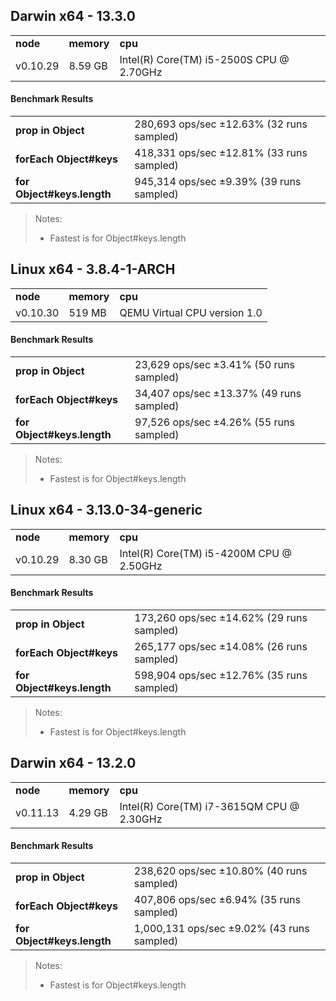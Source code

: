 Darwin x64 - 13.3.0
-----

<table><tr><td><b>node</b></td><td><b>memory</b></td><td><b>cpu</b></td></tr><tr><td>v0.10.29</td><td>8.59 GB</td><td>Intel(R) Core(TM) i5-2500S CPU @ 2.70GHz</td></tr></table>

#### Benchmark Results ####

<table><tr><td><b>prop in Object</b></td><td>280,693 ops/sec ±12.63% (32 runs sampled)</td></tr><tr><td><b>forEach Object#keys</b></td><td>418,331 ops/sec ±12.81% (33 runs sampled)</td></tr><tr><td><b>for Object#keys.length</b></td><td>945,314 ops/sec ±9.39% (39 runs sampled)</td></tr></table>

> Notes:
> - Fastest is for Object#keys.length

Linux x64 - 3.8.4-1-ARCH
-----

<table><tr><td><b>node</b></td><td><b>memory</b></td><td><b>cpu</b></td></tr><tr><td>v0.10.30</td><td>519 MB</td><td>QEMU Virtual CPU version 1.0</td></tr></table>

#### Benchmark Results ####

<table><tr><td><b>prop in Object</b></td><td>23,629 ops/sec ±3.41% (50 runs sampled)</td></tr><tr><td><b>forEach Object#keys</b></td><td>34,407 ops/sec ±13.37% (49 runs sampled)</td></tr><tr><td><b>for Object#keys.length</b></td><td>97,526 ops/sec ±4.26% (55 runs sampled)</td></tr></table>

> Notes:
> - Fastest is for Object#keys.length

Linux x64 - 3.13.0-34-generic
-----

<table><tr><td><b>node</b></td><td><b>memory</b></td><td><b>cpu</b></td></tr><tr><td>v0.10.29</td><td>8.30 GB</td><td>Intel(R) Core(TM) i5-4200M CPU @ 2.50GHz</td></tr></table>

#### Benchmark Results ####

<table><tr><td><b>prop in Object</b></td><td>173,260 ops/sec ±14.62% (29 runs sampled)</td></tr><tr><td><b>forEach Object#keys</b></td><td>265,177 ops/sec ±14.08% (26 runs sampled)</td></tr><tr><td><b>for Object#keys.length</b></td><td>598,904 ops/sec ±12.76% (35 runs sampled)</td></tr></table>

> Notes:
> - Fastest is for Object#keys.length

Darwin x64 - 13.2.0
-----

<table><tr><td><b>node</b></td><td><b>memory</b></td><td><b>cpu</b></td></tr><tr><td>v0.11.13</td><td>4.29 GB</td><td>Intel(R) Core(TM) i7-3615QM CPU @ 2.30GHz</td></tr></table>

#### Benchmark Results ####

<table><tr><td><b>prop in Object</b></td><td>238,620 ops/sec ±10.80% (40 runs sampled)</td></tr><tr><td><b>forEach Object#keys</b></td><td>407,806 ops/sec ±6.94% (35 runs sampled)</td></tr><tr><td><b>for Object#keys.length</b></td><td>1,000,131 ops/sec ±9.02% (43 runs sampled)</td></tr></table>

> Notes:
> - Fastest is for Object#keys.length

